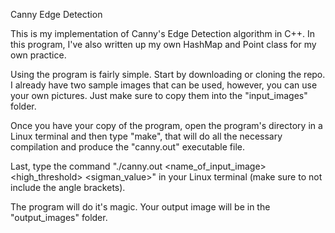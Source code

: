 Canny Edge Detection

This is my implementation of Canny's Edge Detection algorithm in C++. In this program, I've also written up my own HashMap and Point class for my own practice.

Using the program is fairly simple. Start by downloading or cloning the repo. I already have two sample images that can be used, however, you can use your own pictures. Just make sure to copy them into the "input_images" folder.

Once you have your copy of the program, open the program's directory in a Linux terminal and then type "make", that will do all the necessary compilation and produce the "canny.out" executable file.

Last, type the command "./canny.out <name_of_input_image> <high_threshold> <sigman_value>" in your Linux terminal (make sure to not include the angle brackets).

The program will do it's magic. Your output image will be in the "output_images" folder.
